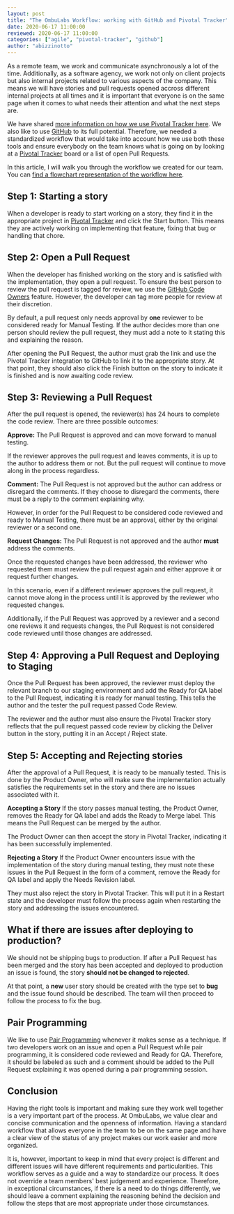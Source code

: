 ```yaml
---
layout: post
title: "The OmbuLabs Workflow: working with GitHub and Pivotal Tracker"
date: 2020-06-17 11:00:00
reviewed: 2020-06-17 11:00:00
categories: ["agile", "pivotal-tracker", "github"]
author: "abizzinotto"
---
```


As a remote team, we work and communicate asynchronously a lot of the time. Additionally, as a software agency, we work not only on client projects but also internal projects related to various aspects of the company. This means we will have stories and pull requests opened accross different internal projects at all times and it is important that everyone is on the same page when it comes to what needs their attention and what the next steps are.

We have shared [more information on how we use Pivotal Tracker here](https://www.ombulabs.com/blog/tags/pivotal-tracker). We also like to use [GitHub](https://github.com/) to its full potential. Therefore, we needed a standardized workflow that would take into account how we use both these tools and ensure everybody on the team knows what is going on by looking at a [Pivotal Tracker](https://www.pivotaltracker.com/) board or a list of open Pull Requests.

In this article, I will walk you through the workflow we created for our team. You can [find a flowchart representation of the workflow here](https://www.ombulabs.com/blog/assets/images/project-workflow/github-pivotal-flow.png).

<!--more-->

## Step 1: Starting a story

When a developer is ready to start working on a story, they find it in the appropriate project in [Pivotal Tracker](https://www.pivotaltracker.com) and click the Start button. This means they are actively working on implementing that feature, fixing that bug or handling that chore.

## Step 2: Open a Pull Request

When the developer has finished working on the story and is satisfied with the implementation, they open a pull request. To ensure the best person to review the pull request is tagged for review, we use the [GitHub Code Owners](https://help.github.com/en/github/creating-cloning-and-archiving-repositories/about-code-owners#codeowners-file-location) feature. However, the developer can tag more people for review at their discretion.

By default, a pull request only needs approval by **one** reviewer to be considered ready for Manual Testing. If the author decides more than one person should review the pull request, they must add a note to it stating this and explaining the reason.

After opening the Pull Request, the author must grab the link and use the Pivotal Tracker integration to GitHub to link it to the appropriate story. At that point, they should also click the Finish button on the story to indicate it is finished and is now awaiting code review.

## Step 3: Reviewing a Pull Request

After the pull request is opened, the reviewer(s) has 24 hours to complete the code review. There are three possible outcomes:

**Approve:**
The Pull Request is approved and can move forward to manual testing.

If the reviewer approves the pull request and leaves comments, it is up to the author to address them or not. But the pull request will continue to move along in the process regardless.

**Comment:**
The Pull Request is not approved but the author can address or disregard the comments. If they choose to disregard the comments, there must be a reply to the comment explaining why.

However, in order for the Pull Request to be considered code reviewed and ready to Manual Testing, there must be an approval, either by the original reviewer or a second one.

**Request Changes:**
The Pull Request is not approved and the author **must** address the comments.

Once the requested changes have been addressed, the reviewer who requested them must review the pull request again and either approve it or request further changes.

In this scenario, even if a different reviewer approves the pull request, it cannot move along in the process until it is approved by the reviewer who requested changes.

Additionally, if the Pull Request was approved by a reviewer and a second one reviews it and requests changes, the Pull Request is not considered code reviewed until those changes are addressed.

## Step 4: Approving a Pull Request and Deploying to Staging

Once the Pull Request has been approved, the reviewer must deploy the relevant branch to our staging environment and add the Ready for QA label to the Pull Request, indicating it is ready for manual testing. This tells the author and the tester the pull request passed Code Review.

The reviewer and the author must also ensure the Pivotal Tracker story reflects that the pull request passed code review by clicking the Deliver button in the story, putting it in an Accept / Reject state.

## Step 5: Accepting and Rejecting stories

After the approval of a Pull Request, it is ready to be manually tested. This is done by the Product Owner, who will make sure the implementation actually satisfies the requirements set in the story and there are no issues associated with it.

**Accepting a Story**
If the story passes manual testing, the Product Owner, removes the Ready for QA label and adds the Ready to Merge label. This means the Pull Request can be merged by the author.

The Product Owner can then accept the story in Pivotal Tracker, indicating it has been successfully implemented.

**Rejecting a Story**
If the Product Owner encounters issue with the implementation of the story during manual testing, they must note these issues in the Pull Request in the form of a comment, remove the Ready for QA label and apply the Needs Revision label.

They must also reject the story in Pivotal Tracker. This will put it in a Restart state and the developer must follow the process again when restarting the story and addressing the issues encountered.

## What if there are issues after deploying to production?

We should not be shipping bugs to production. If after a Pull Request has been merged and the story has been accepted and deployed to production an issue is found, the story **should not be changed to rejected**.

At that point, a **new** user story should be created with the type set to **bug** and the issue found should be described. The team will then proceed to follow the process to fix the bug.

## Pair Programming

We like to use [Pair Programming](https://www.ombulabs.com/blog/learning/pair-programming/how-to-pair-sucessfully.html) whenever it makes sense as a technique. If two developers work on an issue and open a Pull Request while pair programming, it is considered code reviewed and Ready for QA. Therefore, it should be labeled as such and a comment should be added to the Pull Request explaining it was opened during a pair programming session.

## Conclusion

Having the right tools is important and making sure they work well together is a very important part of the process. At OmbuLabs, we value clear and concise communication and the openness of information. Having a standard workflow that allows everyone in the team to be on the same page and have a clear view of the status of any project makes our work easier and more organized.

It is, however, important to keep in mind that every project is different and different issues will have different requirements and particularities. This workflow serves as a guide and a way to standardize our process. It does not override a team members' best judgement and experience. Therefore, in exceptional circumstances, if there is a need to do things differently, we should leave a comment explaining the reasoning behind the decision and follow the steps that are most appropriate under those circumstances.
